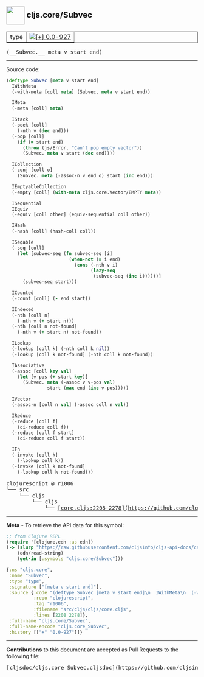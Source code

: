 ## <img width="48px" valign="middle" src="http://i.imgur.com/Hi20huC.png"> cljs.core/Subvec

 <table border="1">
<tr>

<td>type</td>
<td><a href="https://github.com/cljsinfo/cljs-api-docs/tree/0.0-927"><img valign="middle" alt="[+] 0.0-927" src="https://img.shields.io/badge/+-0.0--927-lightgrey.svg"></a> </td>
</tr>
</table>

 <samp>
(__Subvec.__ meta v start end)<br>
</samp>

---





Source code:

```clj
(deftype Subvec [meta v start end]
  IWithMeta
  (-with-meta [coll meta] (Subvec. meta v start end))

  IMeta
  (-meta [coll] meta)

  IStack
  (-peek [coll]
    (-nth v (dec end)))
  (-pop [coll]
    (if (= start end)
      (throw (js/Error. "Can't pop empty vector"))
      (Subvec. meta v start (dec end))))

  ICollection
  (-conj [coll o]
    (Subvec. meta (-assoc-n v end o) start (inc end)))

  IEmptyableCollection
  (-empty [coll] (with-meta cljs.core.Vector/EMPTY meta))

  ISequential
  IEquiv
  (-equiv [coll other] (equiv-sequential coll other))

  IHash
  (-hash [coll] (hash-coll coll))

  ISeqable
  (-seq [coll]
    (let [subvec-seq (fn subvec-seq [i]
                       (when-not (= i end)
                         (cons (-nth v i)
                               (lazy-seq
                                (subvec-seq (inc i))))))]
      (subvec-seq start)))

  ICounted
  (-count [coll] (- end start))

  IIndexed
  (-nth [coll n]
    (-nth v (+ start n)))
  (-nth [coll n not-found]
    (-nth v (+ start n) not-found))

  ILookup
  (-lookup [coll k] (-nth coll k nil))
  (-lookup [coll k not-found] (-nth coll k not-found))

  IAssociative
  (-assoc [coll key val]
    (let [v-pos (+ start key)]
      (Subvec. meta (-assoc v v-pos val)
               start (max end (inc v-pos)))))

  IVector
  (-assoc-n [coll n val] (-assoc coll n val))

  IReduce
  (-reduce [coll f]
    (ci-reduce coll f))
  (-reduce [coll f start]
    (ci-reduce coll f start))

  IFn
  (-invoke [coll k]
    (-lookup coll k))
  (-invoke [coll k not-found]
    (-lookup coll k not-found)))
```

 <pre>
clojurescript @ r1006
└── src
    └── cljs
        └── cljs
            └── <ins>[core.cljs:2208-2278](https://github.com/clojure/clojurescript/blob/r1006/src/cljs/cljs/core.cljs#L2208-L2278)</ins>
</pre>


---

__Meta__ - To retrieve the API data for this symbol:

```clj
;; from Clojure REPL
(require '[clojure.edn :as edn])
(-> (slurp "https://raw.githubusercontent.com/cljsinfo/cljs-api-docs/catalog/cljs-api.edn")
    (edn/read-string)
    (get-in [:symbols "cljs.core/Subvec"]))
```

```clj
{:ns "cljs.core",
 :name "Subvec",
 :type "type",
 :signature ["[meta v start end]"],
 :source {:code "(deftype Subvec [meta v start end]\n  IWithMeta\n  (-with-meta [coll meta] (Subvec. meta v start end))\n\n  IMeta\n  (-meta [coll] meta)\n\n  IStack\n  (-peek [coll]\n    (-nth v (dec end)))\n  (-pop [coll]\n    (if (= start end)\n      (throw (js/Error. \"Can't pop empty vector\"))\n      (Subvec. meta v start (dec end))))\n\n  ICollection\n  (-conj [coll o]\n    (Subvec. meta (-assoc-n v end o) start (inc end)))\n\n  IEmptyableCollection\n  (-empty [coll] (with-meta cljs.core.Vector/EMPTY meta))\n\n  ISequential\n  IEquiv\n  (-equiv [coll other] (equiv-sequential coll other))\n\n  IHash\n  (-hash [coll] (hash-coll coll))\n\n  ISeqable\n  (-seq [coll]\n    (let [subvec-seq (fn subvec-seq [i]\n                       (when-not (= i end)\n                         (cons (-nth v i)\n                               (lazy-seq\n                                (subvec-seq (inc i))))))]\n      (subvec-seq start)))\n\n  ICounted\n  (-count [coll] (- end start))\n\n  IIndexed\n  (-nth [coll n]\n    (-nth v (+ start n)))\n  (-nth [coll n not-found]\n    (-nth v (+ start n) not-found))\n\n  ILookup\n  (-lookup [coll k] (-nth coll k nil))\n  (-lookup [coll k not-found] (-nth coll k not-found))\n\n  IAssociative\n  (-assoc [coll key val]\n    (let [v-pos (+ start key)]\n      (Subvec. meta (-assoc v v-pos val)\n               start (max end (inc v-pos)))))\n\n  IVector\n  (-assoc-n [coll n val] (-assoc coll n val))\n\n  IReduce\n  (-reduce [coll f]\n    (ci-reduce coll f))\n  (-reduce [coll f start]\n    (ci-reduce coll f start))\n\n  IFn\n  (-invoke [coll k]\n    (-lookup coll k))\n  (-invoke [coll k not-found]\n    (-lookup coll k not-found)))",
          :repo "clojurescript",
          :tag "r1006",
          :filename "src/cljs/cljs/core.cljs",
          :lines [2208 2278]},
 :full-name "cljs.core/Subvec",
 :full-name-encode "cljs.core_Subvec",
 :history [["+" "0.0-927"]]}

```

---

__Contributions__ to this document are accepted as Pull Requests to the following file:

 <pre>
[cljsdoc/cljs.core_Subvec.cljsdoc](https://github.com/cljsinfo/cljs-api-docs/blob/master/cljsdoc/cljs.core_Subvec.cljsdoc)
</pre>

